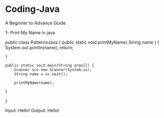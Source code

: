 # Coding-Java
A Beginner to Advance Guide

1- Print My Name in java

public class PatternsJava {
	public static void printMyName( String name ) {
		System.out.println(name);
		return;
		
	}

	public static void main(String args[]) {
		Scanner sc= new Scanner(System.in);
		String name = sc.next();
		
		printMyName(name);
    
    }
    
}    

Input: Hello!
Output: Hello!


